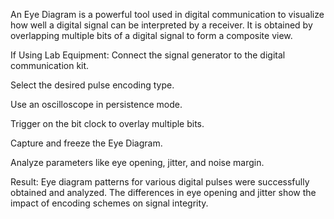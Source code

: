 An Eye Diagram is a powerful tool used in digital communication to visualize how well a digital signal can be interpreted by a receiver. It is obtained by overlapping multiple bits of a digital signal to form a composite view.

 If Using Lab Equipment:
Connect the signal generator to the digital communication kit.

Select the desired pulse encoding type.

Use an oscilloscope in persistence mode.

Trigger on the bit clock to overlay multiple bits.

Capture and freeze the Eye Diagram.

Analyze parameters like eye opening, jitter, and noise margin.


Result:
Eye diagram patterns for various digital pulses were successfully obtained and analyzed. The differences in eye opening and jitter show the impact of encoding schemes on signal integrity.

